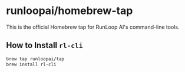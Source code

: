 # runloopai/homebrew-tap

This is the official Homebrew tap for RunLoop AI's command-line tools.

## How to Install `rl-cli`

```bash
brew tap runloopai/tap
brew install rl-cli


